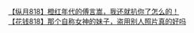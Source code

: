 [【纵月818】橙红年代的傅言嵩，我还就扒你了怎么的！](http://tieba.baidu.com/p/3087646762?see_lz=1&pn=)   
[【花钱818】那个自称女神的妹子，盗用别人照片真的好吗](http://tieba.baidu.com/p/3088567089?see_lz=1&pn=)   

